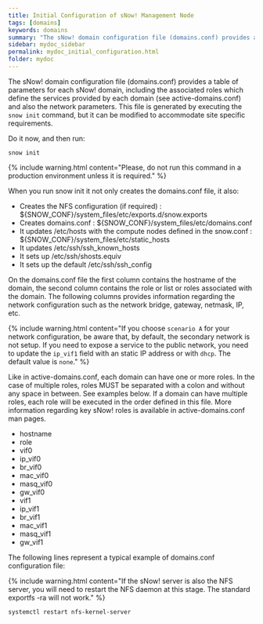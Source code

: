 ```yaml
---
title: Initial Configuration of sNow! Management Node
tags: [domains]
keywords: domains
summary: "The sNow! domain configuration file (domains.conf) provides a table of parameters for each sNow! domain, including the associated roles which define the services provided by each domain (see active-domains.conf) and also the network parameters."
sidebar: mydoc_sidebar
permalink: mydoc_initial_configuration.html
folder: mydoc
---
```

The sNow! domain configuration file (domains.conf) provides a table of parameters for each sNow! domain, including the associated roles which define the services provided by each domain (see active-domains.conf) and also the network parameters.
This file is generated by executing the ```snow init``` command, but it can be modified to accommodate site specific requirements.

Do it now, and then run:

```
snow init
```
{% include warning.html content="Please, do not run this command in a production environment unless it is required." %}

When you run snow init it not only creates the domains.conf file, it also:
* Creates the NFS configuration (if required) : ${SNOW_CONF}/system_files/etc/exports.d/snow.exports
* Creates domains.conf : ${SNOW_CONF}/system_files/etc/domains.conf
* It updates /etc/hosts with the compute nodes defined in the snow.conf : ${SNOW_CONF}/system_files/etc/static_hosts
* It updates /etc/ssh/ssh_known_hosts
* It sets up /etc/ssh/shosts.equiv
* It sets up the default /etc/ssh/ssh_config

On the domains.conf file the first column contains the hostname of the domain, the second column contains the role or list or roles associated with the domain. The following columns provides information regarding the network configuration such as the network bridge, gateway, netmask, IP, etc.

{% include warning.html content="If you choose ```scenario A``` for your network configuration, be aware that, by default, the secondary network is not setup. If you need to expose a service to the public network, you need to update the ```ip_vif1``` field with an static IP address or with ```dhcp```. The default value is ```none```." %}

Like in active-domains.conf, each domain can have one or more roles. In the case of multiple roles, roles MUST be separated with a colon and without any space in between. See examples below.
If a domain can have multiple roles, each role will be executed in the order defined in this file. More information regarding key sNow! roles is available in active-domains.conf man pages.

* hostname
* role
* vif0
* ip_vif0
* br_vif0
* mac_vif0
* masq_vif0
* gw_vif0
* vif1
* ip_vif1
* br_vif1
* mac_vif1
* masq_vif1
* gw_vif1

The following lines represent a typical example of domains.conf configuration file:

{% include warning.html content="If the sNow! server is also the NFS server, you will need to restart the NFS daemon at this stage. The standard exportfs -ra will not work." %}

```
systemctl restart nfs-kernel-server
```
